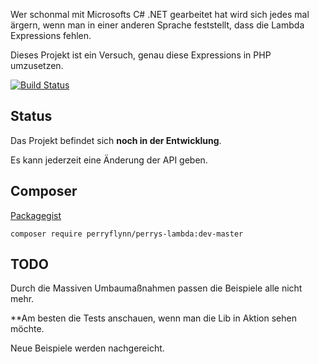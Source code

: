 Wer schonmal mit Microsofts C# .NET gearbeitet hat wird sich jedes mal ärgern,
wenn man in einer anderen Sprache feststellt, dass die Lambda Expressions fehlen.

Dieses Projekt ist ein Versuch, genau diese Expressions in PHP umzusetzen.

[![Build Status](https://travis-ci.org/perryflynn/PerrysLambda.svg?branch=master)](https://travis-ci.org/perryflynn/PerrysLambda)

## Status

Das Projekt befindet sich **noch in der Entwicklung**.

Es kann jederzeit eine Änderung der API geben.

## Composer

[Packagegist](https://packagist.org/packages/perryflynn/perrys-lambda)

```
composer require perryflynn/perrys-lambda:dev-master
```

## TODO

Durch die Massiven Umbaumaßnahmen passen die Beispiele alle nicht mehr.

**Am besten die Tests anschauen, wenn man die Lib in Aktion sehen möchte.

Neue Beispiele werden nachgereicht.
